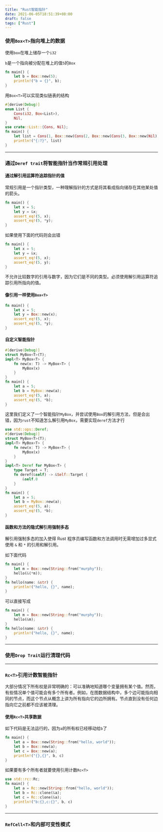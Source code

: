 ```yaml
---
title: "Rust智能指针"
date: 2021-06-05T18:51:39+08:00
draft: false
tags: ["Rust"]
---
```


### 使用`Box<T>`指向堆上的数据

使用`box`在堆上储存一个`i32`

`b`是一个指向被分配在堆上的值`5`的`Box`

```rust
fn main() {
    let b = Box::new(5);
    println!("b = {}", b);
}
```

用`Box<T>`可以实现类似链表的结构

```rust
#[derive(Debug)]
enum List {
    Cons(i32, Box<List>),
    Nil,
}
use crate::List::{Cons, Nil};
fn main() {
    let list = Cons(1, Box::new(Cons(2, Box::new(Cons(3, Box::new(Nil))))));
    println!("{:?}", list)
}
```

------

### 通过`Deref trait`将智能指针当作常规引用处理

#### 通过解引用运算符追踪指针的值

常规引用是一个指针类型，一种理解指针的方式是将其看成指向储存在其他某处值的箭头。

```rust
fn main() {
    let x = 5;
    let y = &x;
    assert_eq!(5, x);
    assert_eq!(5, *y);
}
```

如果使用下面的代码则会出错

```rust
fn main() {
    let x = 5;
    let y = &x;
    assert_eq!(5, x);
    assert_eq!(5, y);
}
```

不允许比较数字的引用与数字，因为它们是不同的类型。必须使用解引用运算符追踪引用所指向的值。

#### 像引用一样使用`Box<T>`

```rust
fn main() {
    let x = 5;
    let y = Box::new(x);
    assert_eq!(5, x);
    assert_eq!(5, *y);
}
```

#### 自定义智能指针

```rust
#[derive(Debug)]
struct MyBox<T>(T);
impl<T> MyBox<T> {
    fn new(x: T) -> MyBox<T> {
        MyBox(x)
    }
}
fn main() {
    let a = 5;
    let b = MyBox::new(a);
    assert_eq!(5, a);
    assert_eq!(5, *b);
}
```

这里我们定义了一个智能指针`MyBox`，并尝试使用`Box`的解引用方法，但是会出错，因为`rust`不知道怎么解引用`MyBox`，需要实现`deref`方法才行

```rust
use std::ops::Deref;
#[derive(Debug)]
struct MyBox<T>(T);
impl<T> MyBox<T> {
    fn new(x: T) -> MyBox<T> {
        MyBox(x)
    }
}
impl<T> Deref for MyBox<T> {
    type Target = T;
    fn deref(&self) -> &Self::Target {
        &self.0
    }
}
fn main() {
    let a = 5;
    let b = MyBox::new(a);
    assert_eq!(5, a);
    assert_eq!(5, *b);
}
```

#### 函数和方法的隐式解引用强制多态

解引用强制多态的加入使得 Rust 程序员编写函数和方法调用时无需增加过多显式使用 `&` 和 `*` 的引用和解引用。

如下面代码

```rust
fn main() {
    let m = Box::new(String::from("murphy"));
    hello(&(*m));
}
fn hello(name: &str) {
    println!("hello, {}", name);
}
```

可以直接写成

```rust
fn main() {
    let m = Box::new(String::from("murphy"));
    hello(&m);
}
fn hello(name: &str) {
    println!("hello, {}", name);
}
```

------

### 使用`Drop Trait`运行清理代码

------

### `Rc<T>`引用计数智能指针

大部分情况下所有权是非常明确的：可以准确地知道哪个变量拥有某个值。然而，有些情况单个值可能会有多个所有者。例如，在图数据结构中，多个边可能指向相同的节点，而这个节点从概念上讲为所有指向它的边所拥有。节点直到没有任何边指向它之前都不应该被清理。

#### 使用`Rc<T>`共享数据

如下代码是无法运行的，因为`a`的所有权已经移动给`b`了

```rust
fn main() {
    let a = Box::new(String::from("hello, world"));
    let b = Box::new(a);
    let c = Box::new(a);
    println!("{},{}", b, c)
}
```

如果要有多个所有者就要使用引用计数`Rc<T>`

```rust
use std::rc::Rc;
fn main() {
    let a = Rc::new(String::from("hello, world"));
    let b = Rc::clone(&a);
    let c = Rc::clone(&a);
    println!("b:{},c:{}", b, c)
}
```

------

### `RefCell<T>`和内部可变性模式